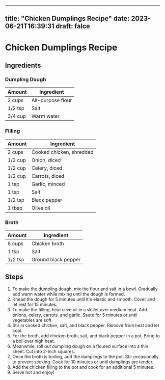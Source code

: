 
---
title: "Chicken Dumplings Recipe"
date: 2023-06-21T16:39:31
draft: falce
---

# Chicken Dumplings Recipe

## Ingredients

### Dumpling Dough

| Amount | Ingredient |
| ------ | ---------- |
| 2 cups | All-purpose flour |
| 1/2 tsp | Salt |
| 3/4 cup | Warm water |

### Filling

| Amount | Ingredient |
| ------ | ---------- |
| 2 cups | Cooked chicken, shredded |
| 1/2 cup | Onion, diced |
| 1/2 cup | Celery, diced |
| 1/2 cup | Carrots, diced |
| 1 tsp | Garlic, minced |
| 1 tsp | Salt |
| 1/2 tsp | Black pepper |
| 1 tbsp | Olive oil |

### Broth

| Amount | Ingredient |
| ------ | ---------- |
| 6 cups | Chicken broth |
| 1 tsp | Salt |
| 1/2 tsp | Ground black pepper |

## Steps

1. To make the dumpling dough, mix the flour and salt in a bowl. Gradually add warm water while mixing until the dough is formed.
2. Knead the dough for 5 minutes until it's elastic and smooth. Cover and let rest for 15 minutes.
3. To make the filling, heat olive oil in a skillet over medium heat. Add onions, celery, carrots, and garlic. Sauté for 5 minutes or until vegetables are soft.
4. Stir in cooked chicken, salt, and black pepper. Remove from heat and let cool.
5. For the broth, add chicken broth, salt, and black pepper in a pot. Bring to a boil over high heat.
6. Meanwhile, roll out dumpling dough on a floured surface into a thin sheet. Cut into 2-inch squares.
7. Once the broth is boiling, add the dumplings to the pot. Stir occasionally to prevent sticking. Cook for 10 minutes or until dumplings are tender. 
8. Add the chicken filling to the pot and cook for an additional 5 minutes.
9. Serve hot and enjoy!
